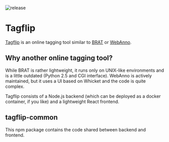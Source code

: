 ![release](https://github.com/fhswf/tagflip-common/workflows/release/badge.svg)

# Tagflip 

[Tagflip](https://jupiter.fh-swf.de/tagflip) is an online tagging tool similar to [BRAT](https://brat.nlplab.org/) or [WebAnno](https://webanno.github.io/webanno/).

## Why another online tagging tool?
While BRAT is rather lightweight, it runs only on UNIX-like environments and is a little outdated (Python 2.5 and CGI interface).
WebAnno is actively maintained, but it uses a UI based on Whicket and the code is quite complex.

Tagflip consists of a Node.js backend (which can be deployed as a docker container, if you like) and a lightweight React frontend. 

## tagflip-common
This npm package contains the code shared between backend and frontend.
